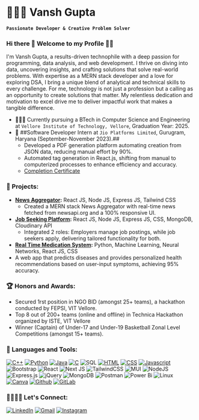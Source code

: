 # 👨🏻‍💻 Vansh Gupta
**`Passionate Developer & Creative Problem Solver`**

### Hi there 👋 Welcome to my Profile 🌟✨
I'm Vansh Gupta, a results-driven technophile with a deep passion for programming, data analysis, and web development. I thrive on diving into data, uncovering insights, and crafting solutions that solve real-world problems. With expertise as a MERN stack developer and a love for exploring DSA, I bring a unique blend of analytical and technical skills to every challenge. For me, technology is not just a profession but a calling as an opportunity to create solutions that matter. My relentless dedication and motivation to excel drive me to deliver impactful work that makes a tangible difference.

- 🧑🏻‍🎓 Currently pursuing a BTech in Computer Science and Engineering at `Vellore Institute of Technology, Vellore`, Graduation Year: 2025.
- 🏢 ##Software Developer Intern at `Jio Platforms Limited`, Gurugram, Haryana (September-November 2023).##
  - Developed a PDF generation platform automating creation from JSON data, reducing manual effort by 90%.
  - Automated tag generation in React.js, shifting from manual to computerized processes to enhance efficiency and accuracy.
  - [Completion Certificate](https://bit.ly/vgcc)


### 🚀 Projects:
- **[News Aggregator](https://github.com/vanshg11/News_on_tips):** React JS, Node JS, Express JS, Tailwind CSS
  - Created a MERN stack News Aggregator with real-time news fetched from newsapi.org and a 100% responsive UI.
- **[Job Seeking Platform](https://github.com/vanshg11/job_application_platform):** React JS, Node JS, Express JS, CSS, MongoDB, Cloudinary API
  - Integrated 2 roles: Employers manage job postings, while job seekers apply, delivering tailored functionality for both.
-  **[Real Time Medication System](https://github.com/vanshg11/streamlit):** Python, Machine Learning, Neural Networks, React JS, CSS
  - A web app that predicts diseases and provides personalized health recommendations based on user-input symptoms, achieving 95% accuracy.


### 🏆 Honors and Awards:
- Secured 1rst position in NGO BID (amongst 25+ teams), a hackathon conducted by FEPSI, VIT Vellore.
- Top 8 out of 200+ teams (online and offline) in Technica Hackathon organized by ISTE, VIT Vellore
- Winner (Captain) of Under-17 and Under-19 Basketball Zonal Level Competitions (amongst 15+ teams).

### 🧰 Languages and Tools:
[![C++](https://img.shields.io/badge/C%2B%2B-00599C?style=for-the-badge&logo=c%2B%2B&logoColor=white)](https://cplusplus.com/)
[![Python](https://img.shields.io/badge/Python-14354C?style=for-the-badge&logo=python&logoColor=white)](https://www.python.org/)
[![Java](https://img.shields.io/badge/Java-ED8B00?style=for-the-badge&logo=openjdk&logoColor=white)](https://www.java.com/en/)
[![C](https://img.shields.io/badge/C-239120?style=for-the-badge&logo=c&logoColor=white)](https://learn-c.org/)
![SQL](https://img.shields.io/badge/MySQL-00000F?style=for-the-badge&logo=mysql&logoColor=white)
[![HTML](https://img.shields.io/badge/HTML-239120?style=for-the-badge&logo=html5&logoColor=white)](https://html.com/)
[![CSS](https://img.shields.io/badge/CSS3-1572B6?style=for-the-badge&logo=css3&logoColor=white)](https://www.css3.com/)
[![Javascript](https://img.shields.io/badge/JavaScript-F7DF1E?style=for-the-badge&logo=javascript&logoColor=black)](https://www.javascript.com/)
![Bootstrap](https://img.shields.io/badge/bootstrap-%238511FA.svg?style=for-the-badge&logo=bootstrap&logoColor=white)
![React](https://img.shields.io/badge/react-%2320232a.svg?style=for-the-badge&logo=react&logoColor=%2361DAFB)
![Next JS](https://img.shields.io/badge/Next-black?style=for-the-badge&logo=next.js&logoColor=white)
![TailwindCSS](https://img.shields.io/badge/tailwindcss-%2338B2AC.svg?style=for-the-badge&logo=tailwind-css&logoColor=white)
![MUI](https://img.shields.io/badge/MUI-%230081CB.svg?style=for-the-badge&logo=mui&logoColor=white)
![NodeJS](https://img.shields.io/badge/node.js-6DA55F?style=for-the-badge&logo=node.js&logoColor=white)
![Express.js](https://img.shields.io/badge/express.js-%23404d59.svg?style=for-the-badge&logo=express&logoColor=%2361DAFB)
![jQuery](https://img.shields.io/badge/jquery-%230769AD.svg?style=for-the-badge&logo=jquery&logoColor=white)
![MongoDB](https://img.shields.io/badge/MongoDB-%234ea94b.svg?style=for-the-badge&logo=mongodb&logoColor=white)
![Postman](https://img.shields.io/badge/Postman-FF6C37?style=for-the-badge&logo=postman&logoColor=white)
![Power Bi](https://img.shields.io/badge/power_bi-F2C811?style=for-the-badge&logo=powerbi&logoColor=black)
![Linux](https://img.shields.io/badge/Linux-FCC624?style=for-the-badge&logo=linux&logoColor=black)
[![Canva](https://img.shields.io/badge/Canva-%2300C4CC.svg?&style=for-the-badge&logo=Canva&logoColor=white)](https://www.canva.com/en_in/)
[![Github](https://img.shields.io/badge/GitHub-100000?style=for-the-badge&logo=github&logoColor=white)](https://github.com/vanshg11)
[![GitLab](https://img.shields.io/badge/GitLab-330F63?style=for-the-badge&logo=gitlab&logoColor=white)](https://gitlab.com/vanshg11)

### 🫱🏼‍🫲🏻 Let's Connect:
[![LinkedIn](https://img.shields.io/badge/linkedin-%230077B5.svg?style=for-the-badge&logo=linkedin&logoColor=white)](https://www.linkedin.com/in/vansh-gupta-3a2110200/)
[![Gmail](https://img.shields.io/badge/Gmail-D14836?style=for-the-badge&logo=gmail&logoColor=white)](mailto:vanshvijay038@gmail.com)
[![Instagram](https://img.shields.io/badge/Instagram-%23E4405F.svg?style=for-the-badge&logo=Instagram&logoColor=white)](https://www.instagram.com/whovansh_/)


<!--
**vanshg11/vanshg11** is a ✨ _special_ ✨ repository because its `README.md` (this file) appears on your GitHub profile.

Here are some ideas to get you started:

- 🔭 I’m currently working on ...
- 🌱 I’m currently learning ...
- 👯 I’m looking to collaborate on ...
- 🤔 I’m looking for help with ...
- 💬 Ask me about ...
- 📫 How to reach me: ...
- 😄 Pronouns: ...
- ⚡ Fun fact: ...
-->
